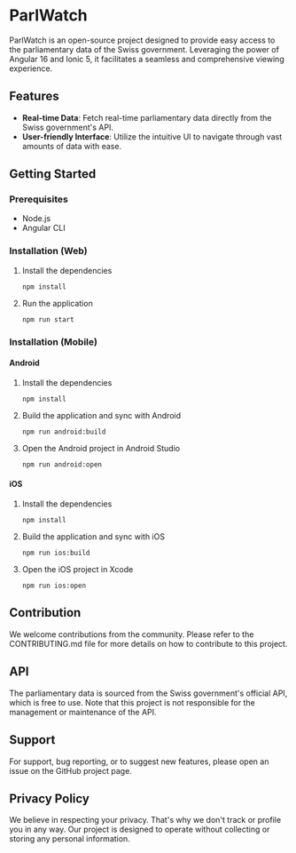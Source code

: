 # ParlWatch

ParlWatch is an open-source project designed to provide easy access to the parliamentary data of the Swiss government. Leveraging the power of Angular 16 and Ionic 5, it facilitates a seamless and comprehensive viewing experience.

## Features

- **Real-time Data**: Fetch real-time parliamentary data directly from the Swiss government's API.
- **User-friendly Interface**: Utilize the intuitive UI to navigate through vast amounts of data with ease.

## Getting Started

### Prerequisites

- Node.js
- Angular CLI

### Installation (Web)

1. Install the dependencies
   ```
   npm install
   ```
2. Run the application
   ```
   npm run start
   ```

### Installation (Mobile)

#### Android

1. Install the dependencies
   ```
   npm install
   ```
2. Build the application and sync with Android
   ```
   npm run android:build
   ```
3. Open the Android project in Android Studio
   ```
   npm run android:open
   ```

#### iOS

1. Install the dependencies
   ```
   npm install
   ```
2. Build the application and sync with iOS
   ```
   npm run ios:build
   ```
3. Open the iOS project in Xcode
   ```
   npm run ios:open
   ```

## Contribution

We welcome contributions from the community. Please refer to the CONTRIBUTING.md file for more details on how to contribute to this project.

## API

The parliamentary data is sourced from the Swiss government's official API, which is free to use. Note that this project is not responsible for the management or maintenance of the API.

## Support

For support, bug reporting, or to suggest new features, please open an issue on the GitHub project page.

## Privacy Policy

We believe in respecting your privacy. That's why we don't track or profile you in any way. Our project is designed to operate without collecting or storing any personal information.
